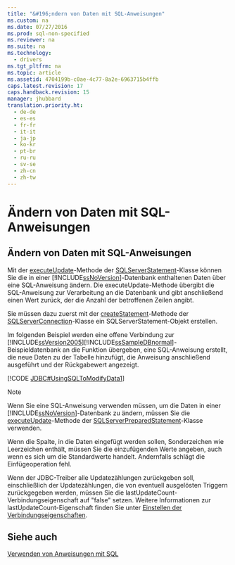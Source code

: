 ```yaml
---
title: "&#196;ndern von Daten mit SQL-Anweisungen"
ms.custom: na
ms.date: 07/27/2016
ms.prod: sql-non-specified
ms.reviewer: na
ms.suite: na
ms.technology: 
  - drivers
ms.tgt_pltfrm: na
ms.topic: article
ms.assetid: 4704199b-c0ae-4c77-8a2e-6963715b4ffb
caps.latest.revision: 17
caps.handback.revision: 15
manager: jhubbard
translation.priority.ht: 
  - de-de
  - es-es
  - fr-fr
  - it-it
  - ja-jp
  - ko-kr
  - pt-br
  - ru-ru
  - sv-se
  - zh-cn
  - zh-tw
---
```

# &#196;ndern von Daten mit SQL-Anweisungen
    
## Ändern von Daten mit SQL\-Anweisungen  
 Mit der [executeUpdate](../content/executeUpdate-Method--SQLServerStatement-.md)\-Methode der [SQLServerStatement](../content/SQLServerStatement-Class.md)\-Klasse können Sie die in einer [!INCLUDE[ssNoVersion](../content/includes/ssNoVersion_md.md)]\-Datenbank enthaltenen Daten über eine SQL\-Anweisung ändern. Die executeUpdate\-Methode übergibt die SQL\-Anweisung zur Verarbeitung an die Datenbank und gibt anschließend einen Wert zurück, der die Anzahl der betroffenen Zeilen angibt.  
  
 Sie müssen dazu zuerst mit der [createStatement](../content/createStatement-Method--SQLServerConnection-.md)\-Methode der [SQLServerConnection](../content/SQLServerConnection-Class.md)\-Klasse ein SQLServerStatement\-Objekt erstellen.  
  
 Im folgenden Beispiel werden eine offene Verbindung zur [!INCLUDE[ssVersion2005](../content/includes/ssVersion2005_md.md)][!INCLUDE[ssSampleDBnormal](../content/includes/ssSampleDBnormal_md.md)]\-Beispieldatenbank an die Funktion übergeben, eine SQL\-Anweisung erstellt, die neue Daten zu der Tabelle hinzufügt, die Anweisung anschließend ausgeführt und der Rückgabewert angezeigt.  
  
 [!CODE [JDBC#UsingSQLToModifyData1](../CodeSnippet/SQLDrivers/jdbc#usingsqltomodifydata1)]  
  
> [!NOTE]  
>  Wenn Sie eine SQL\-Anweisung verwenden müssen, um die Daten in einer [!INCLUDE[ssNoVersion](../content/includes/ssNoVersion_md.md)]\-Datenbank zu ändern, müssen Sie die [executeUpdate](../content/executeUpdate-Method--SQLServerPreparedStatement-.md)\-Methode der [SQLServerPreparedStatement](../content/SQLServerPreparedStatement-Class.md)\-Klasse verwenden.  
>   
>  Wenn die Spalte, in die Daten eingefügt werden sollen, Sonderzeichen wie Leerzeichen enthält, müssen Sie die einzufügenden Werte angeben, auch wenn es sich um die Standardwerte handelt. Andernfalls schlägt die Einfügeoperation fehl.  
>   
>  Wenn der JDBC\-Treiber alle Updatezählungen zurückgeben soll, einschließlich der Updatezählungen, die von eventuell ausgelösten Triggern zurückgegeben werden, müssen Sie die lastUpdateCount\-Verbindungseigenschaft auf "false" setzen. Weitere Informationen zur lastUpdateCount\-Eigenschaft finden Sie unter [Einstellen der Verbindungseigenschaften](../content/Setting-the-Connection-Properties.md).  
  
## Siehe auch  
 [Verwenden von Anweisungen mit SQL](../content/Using-Statements-with-SQL.md)  
  
  